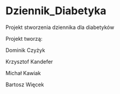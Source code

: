 # Dziennik_Diabetyka
Projekt stworzenia dziennika dla diabetyków

Projekt tworzą:

Dominik Czyżyk

Krzysztof Kandefer

Michał Kawiak

Bartosz Więcek
